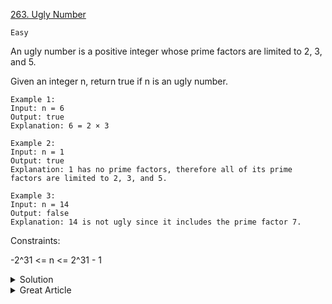 [263. Ugly Number](https://leetcode.com/problems/ugly-number/)

`Easy`

An ugly number is a positive integer whose prime factors are limited to 2, 3, and 5.

Given an integer n, return true if n is an ugly number.

```
Example 1:
Input: n = 6
Output: true
Explanation: 6 = 2 × 3

Example 2:
Input: n = 1
Output: true
Explanation: 1 has no prime factors, therefore all of its prime factors are limited to 2, 3, and 5.

Example 3:
Input: n = 14
Output: false
Explanation: 14 is not ugly since it includes the prime factor 7.
```

Constraints:

-2^31 <= n <= 2^31 - 1

<details>
<summary>Solution</summary>

[Neetcode](https://www.youtube.com/watch?v=M0Zay1Qr9ws&ab_channel=NeetCode)
</details>

<details>
<summary>Great Article</summary>

[Ugly Number](https://mp.weixin.qq.com/s/XXsWwDml_zHiTEFPZtbe3g)
</details>